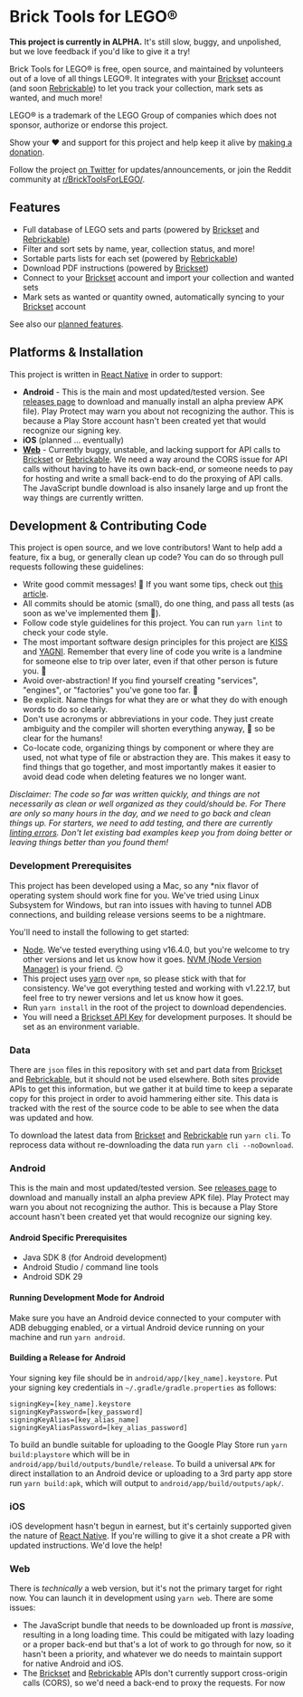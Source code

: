 # Brick Tools for LEGO®

**This project is currently in ALPHA.** It's still slow, buggy, and unpolished, but we love feedback if you'd like to give it a try!

Brick Tools for LEGO® is free, open source, and maintained by volunteers out of a love of all things LEGO®. It integrates with your [Brickset](https://www.brickset.com) account (and soon [Rebrickable](https://www.rebrickable.com)) to let you track your collection, mark sets as wanted, and much more!

LEGO® is a trademark of the LEGO Group of companies which does not sponsor, authorize or endorse this project.

Show your ❤️ and support for this project and help keep it alive by [making a donation](https://www.paypal.com/donate?hosted_button_id=LWSCPL34NZ6LJ).

Follow the project [on Twitter](https://twitter.com/BrickTools4LEGO) for updates/announcements, or join the Reddit community at [r/BrickToolsForLEGO/](https://www.reddit.com/r/BrickToolsForLEGO/).

## Features


* Full database of LEGO sets and parts (powered by [Brickset](https://www.brickset.com) and [Rebrickable](https://www.rebrickable.com))
* Filter and sort sets by name, year, collection status, and more!
* Sortable parts lists for each set (powered by [Rebrickable](https://www.rebrickable.com))
* Download PDF instructions (powered by [Brickset](https://www.brickset.com))
* Connect to your [Brickset](https://www.brickset.com) account and import your collection and wanted sets
* Mark sets as wanted or quantity owned, automatically syncing to your [Brickset](https://www.brickset.com) account

See also our [planned features](https://github.com/JeromeDane/brick-tools-for-lego/issues?q=is%3Aopen+is%3Aissue+label%3Aenhancement).
## Platforms & Installation

This project is written in [React Native](https://reactnative.dev/) in order to support:

* **Android** - This is the main and most updated/tested version. See [releases page](https://github.com/JeromeDane/brick-tools-for-lego/releases) to download and manually install an alpha preview APK file). Play Protect may warn you about not recognizing the author. This is because a Play Store account hasn't been created yet that would recognize our signing key.
* **iOS** (planned ... eventually)
* **[Web](https://jeromedane.github.io/brick-tools-for-lego/)** - Currently buggy, unstable, and lacking support for API calls to [Brickset](https://www.brickset.com) or [Rebrickable](https://www.rebrickable.com). We need a way around the CORS issue for API calls without having to have its own back-end, _or_ someone needs to pay for hosting and write a small back-end to do the proxying of API calls. The JavaScript bundle download is also insanely large and up front the way things are currently written.

## Development & Contributing Code

This project is open source, and we love contributors! Want to help add a feature, fix a bug, or generally clean up code? You can do so through pull requests following these guidelines:

* Write good commit messages! 🙏 If you want some tips, check out [this article](https://chris.beams.io/posts/git-commit/).
* All commits should be atomic (small), do one thing, and pass all tests (as soon as we've implemented them 🙈).
* Follow code style guidelines for this project. You can run `yarn lint` to check your code style.
* The most important software design principles for this project are [KISS](https://en.wikipedia.org/wiki/KISS_principle) and [YAGNI](https://martinfowler.com/bliki/Yagni.html). Remember that every line of code you write is a landmine for someone else to trip over later, even if that other person is future you. 😬
* Avoid over-abstraction! If you find yourself creating "services", "engines", or "factories" you've gone too far. 🤦
* Be explicit. Name things for what they are or what they do with enough words to do so clearly.
* Don't use acronyms or abbreviations in your code. They just create ambiguity and the compiler will shorten everything anyway, 🤖 so be clear for the humans!
* Co-locate code, organizing things by component or where they are used, not what type of file or abstraction they are. This makes it easy to find things that go together, and most importantly makes it easier to avoid dead code when deleting features we no longer want.

_Disclaimer: The code so far was written quickly, and things are not necessarily as clean or well organized as they could/should be. For There are only so many hours in the day, and we need to go back and clean things up. For starters, we need to add testing, and there are currently [linting errors](https://github.com/JeromeDane/brick-tools-for-lego/issues/33). Don't let existing bad examples keep you from doing better or leaving things better than you found them!_

### Development Prerequisites

This project has been developed using a Mac, so any *nix flavor of operating system should work fine for you. We've tried using Linux Subsystem for Windows, but ran into issues with having to tunnel ADB connections, and building release versions seems to be a nightmare.

You'll need to install the following to get started:

* [Node](https://nodejs.dev/). We've tested everything using v16.4.0, but you're welcome to try other versions and let us know how it goes. [NVM (Node Version Manager)](https://github.com/nvm-sh/nvm) is your friend. 😏
* This project uses [yarn](https://classic.yarnpkg.com/lang/en/) over `npm`, so please stick with that for consistency.  We've got everything tested and working with v1.22.17, but feel free to try newer versions and let us know how it goes.
* Run `yarn install` in the root of the project to download dependencies.
* You will need a [Brickset API Key](https://brickset.com/tools/webservices/requestkey) for development purposes. It should be set as an environment variable.

### Data

There are `json` files in this repository with set and part data from [Brickset](https://www.brickset.com) and [Rebrickable](https://www.rebrickable.com), but it should not be used elsewhere. Both sites provide APIs to get this information, but we gather it at build time to keep a separate copy for this project in order to avoid hammering either site. This data is tracked with the rest of the source code to be able to see when the data was updated and how.

To download the latest data from [Brickset](https://www.brickset.com) and [Rebrickable](https://www.rebrickable.com) run `yarn cli`. To reprocess data without re-downloading the data run `yarn cli --noDownload`.
### Android

This is the main and most updated/tested version. See [releases page](https://github.com/JeromeDane/brick-tools-for-lego/releases) to download and manually install an alpha preview APK file). Play Protect may warn you about not recognizing the author. This is because a Play Store account hasn't been created yet that would recognize our signing key.
#### Android Specific Prerequisites

* Java SDK 8 (for Android development)
* Android Studio / command line tools
* Android SDK 29

#### Running Development Mode for Android

Make sure you have an Android device connected to your computer with ADB debugging enabled, or a virtual Android device running on your machine and run `yarn android`.

#### Building a Release for Android

Your signing key file should be in `android/app/[key_name].keystore`. Put your signing key credentials in `~/.gradle/gradle.properties` as follows:

```
signingKey=[key_name].keystore
signingKeyPassword=[key_password]
signingKeyAlias=[key_alias_name]
signingKeyAliasPassword=[key_alias_password]
```

To build an bundle suitable for uploading to the Google Play Store run `yarn build:playstore` which will be in `android/app/build/outputs/bundle/release`. To build a universal `APK` for direct installation to an Android device or uploading to a 3rd party app store run `yarn build:apk`, which will output to `android/app/build/outputs/apk/`.

### iOS

iOS development hasn't begun in earnest, but it's certainly supported given the nature of [React Native](https://reactnative.dev/). If you're willing to give it a shot create a PR with updated instructions. We'd love the help!

### Web

There is _technically_ a web version, but it's not the primary target for right now. You can launch it in development using `yarn web`. There are some issues:

* The JavaScript bundle that needs to be downloaded up front is _massive_, resulting in a long loading time. This could be mitigated with lazy loading or a proper back-end but that's a lot of work to go through for now, so it hasn't been a priority, and whatever we do needs to maintain support for native Android and iOS.
* The [Brickset](https://www.brickset.com) and [Rebrickable](https://www.rebrickable.com) APIs don't currently support cross-origin calls (CORS), so we'd need a back-end to proxy the requests. For now
